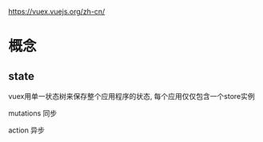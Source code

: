 https://vuex.vuejs.org/zh-cn/

# 概念 #
## state ##
vuex用单一状态树来保存整个应用程序的状态, 每个应用仅仅包含一个store实例


mutations
同步

action
异步
